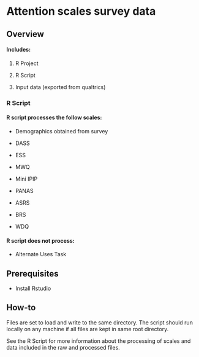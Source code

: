 # Attention scales survey data


## Overview

#### Includes:

1. R Project

2. R Script

3. Input data (exported from qualtrics)



### R Script

#### R script processes the follow scales:

- Demographics obtained from survey

- DASS

- ESS

- MWQ

- Mini IPIP

- PANAS

- ASRS

- BRS

- WDQ

#### R script does not process:

- Alternate Uses Task

 

## Prerequisites

- Install Rstudio


## How-to

Files are set to load and write to the same directory. The script should run locally on any machine if all files are kept in same root directory.

See the R Script for more information about the processing of scales and data included in the raw and processed files.

